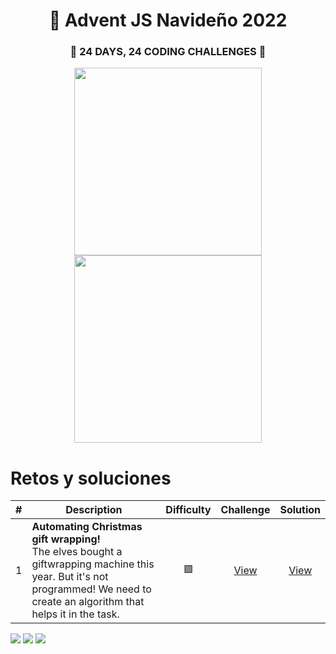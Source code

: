 <h1 align="center">🎄 Advent JS Navideño 2022</h1>

<div align="center">
    <h3>🎁 24 DAYS, 24 CODING CHALLENGES 🎁</h3>
    <img width="300" src="https://i.imgur.com/EjnRIG9.png" />
    <img width="300" src="https://i.imgur.com/cA63wKc.png" />
</div>

<h1>Retos y soluciones </h1>

| # | Description |  Difficulty  |  Challenge  |  Solution  |
|---|-------------|:------------:|:-----------:|:----------:|
|  1  | <b>Automating Christmas gift wrapping!</b> <br /> The elves bought a giftwrapping machine this year. But it's not programmed! We need to create an algorithm that helps it in the task. |    🟩    | [View](https://adventjs.dev/es/challenges/2022/1) | [View](./Challenge/Desafio01.js) |

 
[![](https://img.shields.io/badge/-%40midudev-1DA1F2?style=flat-square&logo=twitter&logoColor=white)](https://twitter.com/midudev)
[![](https://img.shields.io/badge/-%40midudev-9146FF?style=flat-square&logo=twitch&logoColor=white)](https://www.twitch.tv/midudev)
[![](https://img.shields.io/badge/-%40midudev-ff0000?style=flat-square&logo=youtube&logoColor=white)](https://www.youtube.com/midudev)
